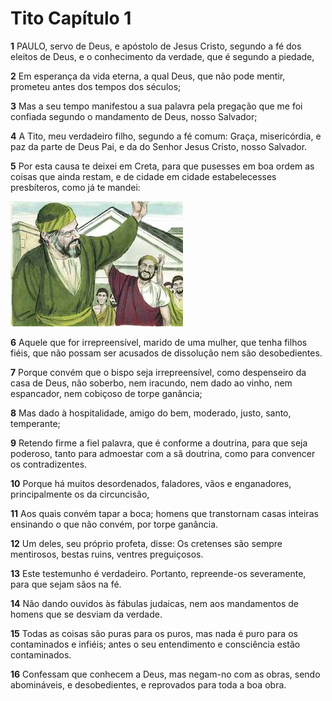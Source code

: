 # Tito Capítulo 1

**1** 	PAULO, servo de Deus, e apóstolo de Jesus Cristo, segundo a fé dos eleitos de Deus, e o conhecimento da verdade, que é segundo a piedade,

**2** 	Em esperança da vida eterna, a qual Deus, que não pode mentir, prometeu antes dos tempos dos séculos;

**3** 	Mas a seu tempo manifestou a sua palavra pela pregação que me foi confiada segundo o mandamento de Deus, nosso Salvador;

**4** 	A Tito, meu verdadeiro filho, segundo a fé comum: Graça, misericórdia, e paz da parte de Deus Pai, e da do Senhor Jesus Cristo, nosso Salvador.

**5** 	Por esta causa te deixei em Creta, para que pusesses em boa ordem as coisas que ainda restam, e de cidade em cidade estabelecesses presbíteros, como já te mandei:

![](../Images/SweetPublishing/56-1-1.jpg) 

**6** 	Aquele que for irrepreensível, marido de uma mulher, que tenha filhos fiéis, que não possam ser acusados de dissolução nem são desobedientes.

**7** 	Porque convém que o bispo seja irrepreensível, como despenseiro da casa de Deus, não soberbo, nem iracundo, nem dado ao vinho, nem espancador, nem cobiçoso de torpe ganância;

**8** 	Mas dado à hospitalidade, amigo do bem, moderado, justo, santo, temperante;

**9** 	Retendo firme a fiel palavra, que é conforme a doutrina, para que seja poderoso, tanto para admoestar com a sã doutrina, como para convencer os contradizentes.

**10** 	Porque há muitos desordenados, faladores, vãos e enganadores, principalmente os da circuncisão,

**11** 	Aos quais convém tapar a boca; homens que transtornam casas inteiras ensinando o que não convém, por torpe ganância.

**12** 	Um deles, seu próprio profeta, disse: Os cretenses são sempre mentirosos, bestas ruins, ventres preguiçosos.

**13** 	Este testemunho é verdadeiro. Portanto, repreende-os severamente, para que sejam sãos na fé.

**14** 	Não dando ouvidos às fábulas judaicas, nem aos mandamentos de homens que se desviam da verdade.

**15** 	Todas as coisas são puras para os puros, mas nada é puro para os contaminados e infiéis; antes o seu entendimento e consciência estão contaminados.

**16** 	Confessam que conhecem a Deus, mas negam-no com as obras, sendo abomináveis, e desobedientes, e reprovados para toda a boa obra.

